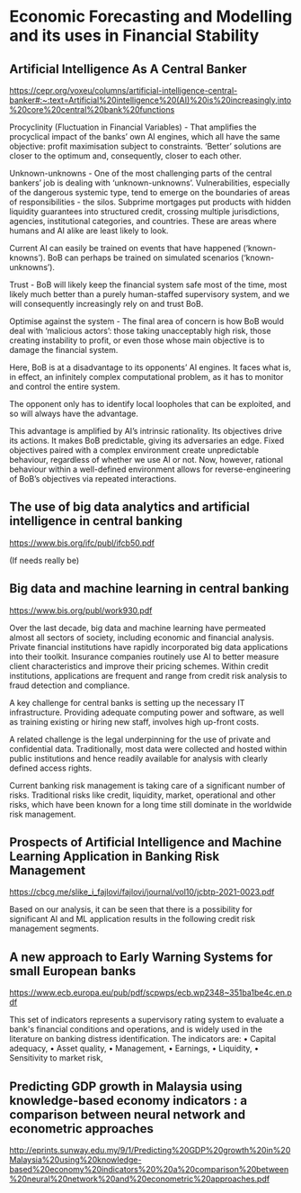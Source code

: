 # Economic Forecasting and Modelling and its uses in Financial Stability
## Artificial Intelligence As A Central Banker

https://cepr.org/voxeu/columns/artificial-intelligence-central-banker#:~:text=Artificial%20intelligence%20(AI)%20is%20increasingly,into%20core%20central%20bank%20functions

Procyclinity (Fluctuation in Financial Variables) - That amplifies the procyclical impact of the banks’ own AI engines, which all have the same objective: profit maximisation subject to constraints. ‘Better’ solutions are closer to the optimum and, consequently, closer to each other.

Unknown-unknowns - One of the most challenging parts of the central bankers’ job is dealing with ‘unknown-unknowns’. Vulnerabilities, especially of the dangerous systemic type, tend to emerge on the boundaries of areas of responsibilities - the silos. Subprime mortgages put products with hidden liquidity guarantees into structured credit, crossing multiple jurisdictions, agencies, institutional categories, and countries. These are areas where humans and AI alike are least likely to look.

Current AI can easily be trained on events that have happened (‘known-knowns’). BoB can perhaps be trained on simulated scenarios (‘known-unknowns’).

Trust - BoB will likely keep the financial system safe most of the time, most likely much better than a purely human-staffed supervisory system, and we will consequently increasingly rely on and trust BoB.

Optimise against the system - The final area of concern is how BoB would deal with ‘malicious actors’: those taking unacceptably high risk, those creating instability to profit, or even those whose main objective is to damage the financial system.

Here, BoB is at a disadvantage to its opponents’ AI engines. It faces what is, in effect, an infinitely complex computational problem, as it has to monitor and control the entire system.

The opponent only has to identify local loopholes that can be exploited, and so will always have the advantage.

This advantage is amplified by AI’s intrinsic rationality. Its objectives drive its actions. It makes BoB predictable, giving its adversaries an edge. Fixed objectives paired with a complex environment create unpredictable behaviour, regardless of whether we use AI or not. Now, however, rational behaviour within a well-defined environment allows for reverse-engineering of BoB’s objectives via repeated interactions.

## The use of big data analytics and artificial intelligence in central banking

https://www.bis.org/ifc/publ/ifcb50.pdf

(If needs really be)

## Big data and machine learning in central banking

https://www.bis.org/publ/work930.pdf

Over the last decade, big data and machine learning have permeated almost all sectors of society, including economic and financial analysis. Private financial institutions have rapidly incorporated big data applications into their toolkit. Insurance companies routinely use AI to better measure client characteristics and improve their pricing schemes. Within credit institutions, applications are frequent and range from credit risk analysis to fraud detection and compliance.

A key challenge for central banks is setting up the necessary IT infrastructure. Providing adequate computing power and software, as well as training existing or hiring new staff, involves high up-front costs.

A related challenge is the legal underpinning for the use of private and confidential data. Traditionally, most data were collected and hosted within public institutions and hence readily available for analysis with clearly defined access rights.

Current banking risk management is taking care of a significant number of risks. Traditional risks like credit, liquidity, market, operational and other risks, which have been known for a long time still dominate in the worldwide risk management.

## Prospects of Artificial Intelligence and Machine Learning Application in Banking Risk Management

https://cbcg.me/slike_i_fajlovi/fajlovi/journal/vol10/jcbtp-2021-0023.pdf

Based on our analysis, it can be seen that there is a possibility for significant AI and ML application results in the following credit risk management segments.

## A new approach to Early Warning Systems for small European banks

https://www.ecb.europa.eu/pub/pdf/scpwps/ecb.wp2348~351ba1be4c.en.pdf

This set of indicators represents a supervisory rating system
to evaluate a bank's financial conditions and operations, and is widely used in the literature on
banking distress identification. The indicators are:
• Capital adequacy,
• Asset quality,
• Management,
• Earnings,
• Liquidity,
• Sensitivity to market risk,

## Predicting GDP growth in Malaysia using knowledge-based economy indicators : a comparison between neural network and econometric approaches

http://eprints.sunway.edu.my/9/1/Predicting%20GDP%20growth%20in%20Malaysia%20using%20knowledge-based%20economy%20indicators%20%20a%20comparison%20between%20neural%20network%20and%20econometric%20approaches.pdf


